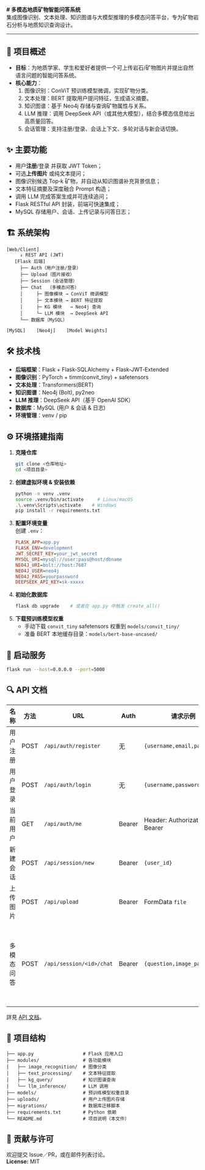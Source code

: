 **# 多模态地质矿物智能问答系统**  
集成图像识别、文本处理、知识图谱与大模型推理的多模态问答平台，专为矿物岩石分析与地质知识查询设计。  

---

## 🎯 项目概述
- **目标**：为地质学家、学生和爱好者提供一个可上传岩石/矿物图片并提出自然语言问题的智能问答系统。  
- **核心能力**：  
  1. 图像识别：ConViT 预训练模型微调，实现矿物分类。  
  2. 文本处理：BERT 提取用户提问特征，生成语义摘要。  
  3. 知识图谱：基于 Neo4j 存储与查询矿物属性与关系。  
  4. LLM 推理：调用 DeepSeek API（或其他大模型），结合多模态信息给出高质量回答。  
  5. 会话管理：支持注册/登录、会话上下文、多轮对话与新会话切换。  

## ✨ 主要功能
- 用户**注册**/登录 并获取 JWT Token；  
- 可选**上传图片** 或纯文本提问；  
- 图像识别候选 Top‑k 矿物，并自动从知识图谱补充背景信息；  
- 文本特征摘要及深度融合 Prompt 构造；  
- 调用 LLM 完成答案生成并可连续追问；  
- Flask RESTful API 封装，前端可快速集成；  
- MySQL 存储用户、会话、上传记录与问答日志；  

## 🏗️ 系统架构
```
[Web/Client]
     ↓ REST API (JWT)
   [Flask 后端]
     ├── Auth（用户注册/登录）
     ├── Upload（图片接收）
     ├── Session（会话管理）
     ├── Chat  （多模态问答）
     │     ├─ 图像模块 → ConViT 微调模型
     │     ├─ 文本模块 → BERT 特征提取
     │     ├─ KG 模块   → Neo4j 查询
     │     └─ LLM 模块  → DeepSeek API
     └── 数据库（MySQL）

[MySQL]    [Neo4j]    [Model Weights]
```

## 🛠️ 技术栈
- **后端框架**：Flask + Flask‑SQLAlchemy + Flask‑JWT‑Extended  
- **图像识别**：PyTorch + timm(convit_tiny) + safetensors  
- **文本处理**：Transformers(BERT)  
- **知识图谱**：Neo4j (Bolt), py2neo  
- **LLM 推理**：DeepSeek API（基于 OpenAI SDK）  
- **数据库**：MySQL (用户 & 会话 & 日志)  
- **环境管理**：venv / pip  

## ⚙️ 环境搭建指南
1. **克隆仓库**  
   ```bash
   git clone <仓库地址>
   cd <项目目录>
   ```
2. **创建虚拟环境 & 安装依赖**  
   ```bash
   python -m venv .venv
   source .venv/bin/activate     # Linux/macOS
   .\.venv\Scripts\activate    # Windows
   pip install -r requirements.txt
   ```
3. **配置环境变量**  
   创建 `.env`：
   ```ini
   FLASK_APP=app.py
   FLASK_ENV=development
   JWT_SECRET_KEY=your_jwt_secret
   MYSQL_URI=mysql://user:pass@host/dbname
   NEO4J_URI=bolt://host:7687
   NEO4J_USER=neo4j
   NEO4J_PASS=yourpassword
   DEEPSEEK_API_KEY=sk-xxxxx
   ```
4. **初始化数据库**  
   ```bash
   flask db upgrade    # 或者在 app.py 中触发 create_all()
   ```
5. **下载预训练模型权重**  
   - 手动下载 `convit_tiny` safetensors 权重到 `models/convit_tiny/`  
   - 准备 BERT 本地缓存目录：`models/bert-base-uncased/`  

## 🚀 启动服务
```bash
flask run --host=0.0.0.0 --port=5000
```

## 🔍 API 文档
| 名称         | 方法 | URL                                   | Auth    | 请求示例                                 | 返回示例                             | 说明                                    |
|--------------|------|---------------------------------------|---------|------------------------------------------|--------------------------------------|-----------------------------------------|
| 用户注册     | POST | `/api/auth/register`                  | 无      | `{username,email,password}`             | `{msg: "注册成功"}`                 | 注册新用户                               |
| 用户登录     | POST | `/api/auth/login`                     | 无      | `{username,password}`                   | `{access_token,expires_in}`          | 登录并获取 JWT                          |
| 当前用户     | GET  | `/api/auth/me`                        | Bearer  | Header: Authorization: Bearer <token>   | `{id,username,email}`                | 获取登录用户信息                         |
| 新建会话     | POST | `/api/session/new`                   | Bearer  | `{user_id}`                             | `{session_id}`                       | 创建新会话                               |
| 上传图片     | POST | `/api/upload`                         | Bearer  | FormData `file`                         | `{image_path}`                       | 上传并保存图片                           |
| 多模态问答   | POST | `/api/session/<id>/chat`             | Bearer  | `{question,image_path?}`                | `{answer,kg_candidates}`             | 图像/纯文本问答，多轮上下文管理           |

詳見 [API 文档](docs/API.md)。

## 📂 项目结构
```
├── app.py                  # Flask 应用入口
├── modules/                # 各功能模块
│   ├── image_recognition/  # 图像分类
│   ├── text_processing/    # 文本特征提取
│   ├── kg_query/           # 知识图谱查询
│   └── llm_inference/      # LLM 调用
├── models/                 # 预训练模型权重目录
├── uploads/                # 用户上传图片存储
├── migrations/             # 数据库迁移脚本
├── requirements.txt        # Python 依赖
└── README.md               # 项目说明（本文件）
```

## 🤝 贡献与许可
欢迎提交 Issue／PR，或在邮件列表讨论。  
**License:** MIT

